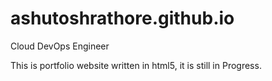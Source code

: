 # ashutoshrathore.github.io
Cloud DevOps Engineer

This is portfolio website written in html5, it is still in Progress.
